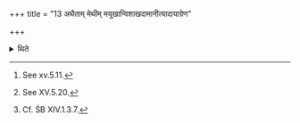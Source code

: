+++
title = "13 अथैताम् मेथीम् मयूखान्विशाखदामानीत्यादायाग्रेण"

+++

<details><summary>थिते</summary>

13. Then having taken this peg, the pins,[^1] and the two branched cords,[^2] having carried them out (of the fire-hall), along the front of the Hotr̥, and the rear of the Gārhapatya (-fire) by the southern door, he fixes a pin to the south of the southern door in such a manner that the Hotr̥ can see it.[^3]   

[^1]: See xv.5.11.  

[^2]: See XV.5.20.  

[^3]: Cf. ŚB XIV.1.3.7. 
</details>
